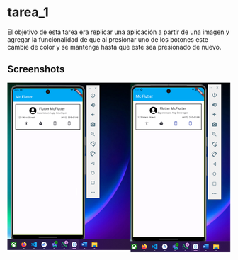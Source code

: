 # tarea_1
El objetivo de esta tarea era replicar una aplicación a partir de una imagen y agregar la funcionalidad de que al presionar uno de los botones este cambie de color y se mantenga hasta que este sea presionado de nuevo.

## Screenshots
![alt text](https://github.com/vicente323/Moviles-Tarea1/blob/main/tarea_1/Screenshots/Image.png)
